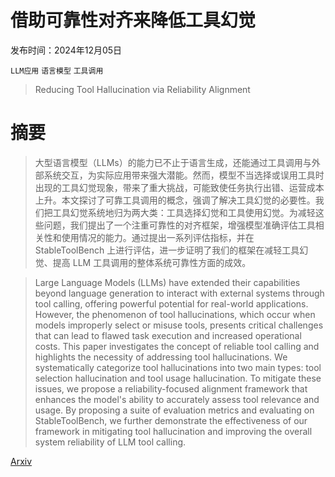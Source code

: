 # 借助可靠性对齐来降低工具幻觉

发布时间：2024年12月05日

`LLM应用` `语言模型` `工具调用`

> Reducing Tool Hallucination via Reliability Alignment

# 摘要

> 大型语言模型（LLMs）的能力已不止于语言生成，还能通过工具调用与外部系统交互，为实际应用带来强大潜能。然而，模型不当选择或误用工具时出现的工具幻觉现象，带来了重大挑战，可能致使任务执行出错、运营成本上升。本文探讨了可靠工具调用的概念，强调了解决工具幻觉的必要性。我们把工具幻觉系统地归为两大类：工具选择幻觉和工具使用幻觉。为减轻这些问题，我们提出了一个注重可靠性的对齐框架，增强模型准确评估工具相关性和使用情况的能力。通过提出一系列评估指标，并在 StableToolBench 上进行评估，进一步证明了我们的框架在减轻工具幻觉、提高 LLM 工具调用的整体系统可靠性方面的成效。

> Large Language Models (LLMs) have extended their capabilities beyond language generation to interact with external systems through tool calling, offering powerful potential for real-world applications. However, the phenomenon of tool hallucinations, which occur when models improperly select or misuse tools, presents critical challenges that can lead to flawed task execution and increased operational costs. This paper investigates the concept of reliable tool calling and highlights the necessity of addressing tool hallucinations. We systematically categorize tool hallucinations into two main types: tool selection hallucination and tool usage hallucination. To mitigate these issues, we propose a reliability-focused alignment framework that enhances the model's ability to accurately assess tool relevance and usage. By proposing a suite of evaluation metrics and evaluating on StableToolBench, we further demonstrate the effectiveness of our framework in mitigating tool hallucination and improving the overall system reliability of LLM tool calling.

[Arxiv](https://arxiv.org/abs/2412.04141)